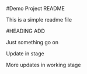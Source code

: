 #Demo Project README

This is a simple readme file

#HEADING ADD

Just something go on

Update in stage

More updates in working stage